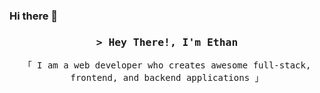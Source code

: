 ### Hi there 👋

<!--
**HelluvaBird/HelluvaBird** is a ✨ _special_ ✨ repository because its `README.md` (this file) appears on your GitHub profile.

Here are some ideas to get you started:

- 🔭 I’m currently working on ...
- 🌱 I’m currently learning ...
- 👯 I’m looking to collaborate on ...
- 🤔 I’m looking for help with ...
- 💬 Ask me about ...
- 📫 How to reach me: ...
- 😄 Pronouns: ...
- ⚡ Fun fact: ...
-->

<!-- Intro  -->
<h3 align="center">
  <samp>&gt; Hey There!, I&apos;m <b>Ethan</b></samp>
</h3>
<p align="center"> 
  <samp>
    「 I am a web developer who creates awesome full-stack, frontend, and backend applications 」
    <br>
    <br>
  </samp>
</p>
